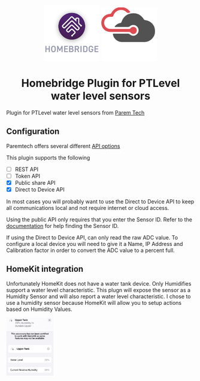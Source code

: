 <p align="center">

<img src="https://github.com/homebridge/branding/raw/latest/logos/homebridge-wordmark-logo-vertical.png" width="150">
<img src="assets/pt_logo_icon.png" width="150">

</p>

<span align="center">

# Homebridge Plugin for PTLevel water level sensors

</span>

Plugin for PTLevel water level sensors from [Parem Tech](https://paremtech.com)

## Configuration
Paremtech offers several different [API options](https://support.paremtech.com/portal/en/kb/articles/api-options)

This plugin supports the following

- [ ] REST API 
- [ ] Token API
- [x] Public share API
- [x] Direct to Device API

In most cases you will probably want to use the Direct to Device API to keep all communications local and not require internet or cloud access.

Using the public API only requires that you enter the Sensor ID.  Refer to the [documentation](https://support.paremtech.com/portal/en/kb/articles/api-options#Public_Share_API) for help finding the Sensor ID.

If using the Direct to Device API, can only read the raw ADC value.  To configure a local device you will need to give it a Name, IP Address and Calibration factor in order to convert the ADC value to a percent full.

## HomeKit integration
Unfortunately HomeKit does not have a water tank device.  Only Humidifies support a water level characteristic.  This plugn will expose the sensor as a Humidity Sensor and will also report a water level characteristic.  I chose to use a humidity sensor because HomeKit will allow you to setup actions based on Humidity Values.

<img src="assets/hk_level_sensor.png" alt="HK Level Sensor" width="25%"/>
